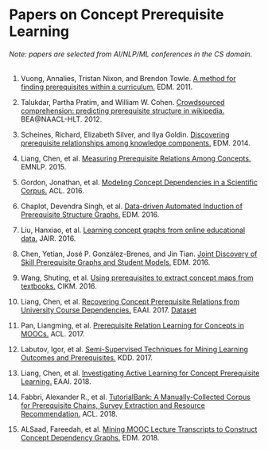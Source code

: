 # Papers on Concept Prerequisite Learning
###### Note: papers are selected from AI/NLP/ML conferences in the CS domain.

1. Vuong, Annalies, Tristan Nixon, and Brendon Towle. [A method for finding prerequisites within a curriculum.](http://educationaldatamining.org/EDM2011/wp-content/uploads/proc/edm2011_paper8_short_Vuong.pdf) EDM. 2011.

1. Talukdar, Partha Pratim, and William W. Cohen. [Crowdsourced comprehension: predicting prerequisite structure in wikipedia.](https://pdfs.semanticscholar.org/a535/57c7611e66d61054acf163a9d8d4ba161c51.pdf) BEA<span>@</span>NAACL-HLT. 2012.

1. Scheines, Richard, Elizabeth Silver, and Ilya Goldin. [Discovering prerequisite relationships among knowledge components.](http://www.contrib.andrew.cmu.edu/~esilver1/ScheinesSilverGoldin-EDM2014.pdf) EDM. 2014.

1. Liang, Chen, et al. [Measuring Prerequisite Relations Among Concepts.](http://www.personal.psu.edu/cul226/files/emnlp15_prerequisite.pdf) EMNLP. 2015.

1. Gordon, Jonathan, et al. [Modeling Concept Dependencies in a Scientific Corpus.](https://www.isi.edu/~linhong/Papers/ACL16.pdf) ACL. 2016.

1. Chaplot, Devendra Singh, et al. [Data-driven Automated Induction of Prerequisite Structure Graphs.](http://nyc.lti.cs.cmu.edu/yiming/Publications/chaplot-edm16.pdf) EDM. 2016.

1. Liu, Hanxiao, et al. [Learning concept graphs from online educational data.](http://www.jair.org/media/5002/live-5002-9271-jair.pdf) JAIR. 2016.

1. Chen, Yetian, José P. González-Brenes, and Jin Tian. [Joint Discovery of Skill Prerequisite Graphs and Student Models.](https://pdfs.semanticscholar.org/cd5f/3734b8ebe7d36e33a95749aee5381eb31fd7.pdf) EDM. 2016.

1. Wang, Shuting, et al. [Using prerequisites to extract concept maps from textbooks.](http://www.personal.psu.edu/cul226/files/cikm16_concept.pdf) CIKM. 2016.	

1. Liang, Chen, et al. [Recovering Concept Prerequisite Relations from University Course Dependencies.](http://www.personal.psu.edu/cul226/files/eaai2017_cpr-recover.pdf) EAAI. 2017. [Dataset](https://github.com/harrylclc/eaai17-cpr-recover)

1. Pan, Liangming, et al. [Prerequisite Relation Learning for Concepts in MOOCs.](http://www.aclweb.org/anthology/P17-1133) ACL. 2017.

1. Labutov, Igor, et al. [Semi-Supervised Techniques for Mining Learning Outcomes and Prerequisites.](https://dl.acm.org/citation.cfm?id=3098187) KDD. 2017.

1. Liang, Chen, et al. [Investigating Active Learning for Concept Prerequisite Learning.](http://www.personal.psu.edu/cul226/files/eaai18_active.pdf) EAAI. 2018.

1. Fabbri, Alexander R., et al. [TutorialBank: A Manually-Collected Corpus for Prerequisite Chains, Survey Extraction and Resource Recommendation.](https://arxiv.org/pdf/1805.04617.pdf) ACL. 2018.

1. ALSaad, Fareedah, et al. [Mining MOOC Lecture Transcripts to Construct Concept Dependency Graphs.](http://educationaldatamining.org/files/conferences/EDM2018/papers/EDM2018_paper_212.pdf) EDM. 2018.
